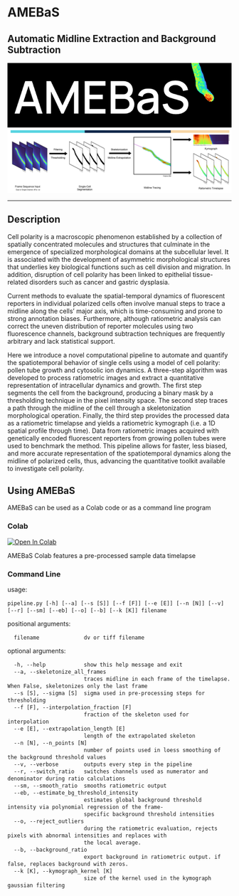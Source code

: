 # AMEBaS
## Automatic Midline Extraction and Background Subtraction

<p align="center">
  <img  src="https://raw.githubusercontent.com/badain/amebas/main/amebas_banner.gif">
  <img  src="https://raw.githubusercontent.com/badain/amebas/main/pipeline_banner.png">
</p>

---------------------------------------

## Description
Cell polarity is a macroscopic phenomenon established by a collection of spatially concentrated molecules and structures that culminate in the emergence of specialized morphological domains at the subcellular level. It is associated with the development of asymmetric morphological structures that underlies key biological functions such as cell division and migration. In addition, disruption of cell polarity has been linked to epithelial tissue-related disorders such as cancer and gastric dysplasia.

Current methods to evaluate the spatial-temporal dynamics of fluorescent reporters in individual polarized cells often involve manual steps to trace a midline along the cells’ major axis, which is time-consuming and prone to strong annotation biases. Furthermore, although ratiometric analysis can correct the uneven distribution of reporter molecules using two fluorescence channels, background subtraction techniques are frequently arbitrary and lack statistical support.

Here we introduce a novel computational pipeline to automate and quantify the spatiotemporal behavior of single cells using a model of cell polarity: pollen tube growth and cytosolic ion dynamics. A three-step algorithm was developed to process ratiometric images and extract a quantitative representation of intracellular dynamics and growth. The first step segments the cell from the background, producing a binary mask by a thresholding technique in the pixel intensity space. The second step traces a path through the midline of the cell through a skeletonization morphological operation. Finally, the third step provides the processed data as a ratiometric timelapse and yields a ratiometric kymograph (i.e. a 1D spatial profile through time). Data from ratiometric images acquired with genetically encoded fluorescent reporters from growing pollen tubes were used to benchmark the method. This pipeline allows for faster, less biased, and more accurate representation of the spatiotemporal dynamics along the midline of polarized cells, thus, advancing the quantitative toolkit available to investigate cell polarity.

## Using AMEBaS
AMEBaS can be used as a Colab code or as a command line program

### Colab
[![Open In Colab](https://colab.research.google.com/assets/colab-badge.svg)](https://colab.research.google.com/github/badain/amebas/blob/main/AMEBAS_Colab.ipynb)

AMEBaS Colab features a pre-processed sample data timelapse


### Command Line
usage:
```
pipeline.py [-h] [--a] [--s [S]] [--f [F]] [--e [E]] [--n [N]] [--v] [--r] [--sm] [--eb] [--o] [--b] [--k [K]] filename
```

positional arguments:
```
  filename              dv or tiff filename
```

optional arguments:
```
  -h, --help            show this help message and exit
  --a, --skeletonize_all_frames
                        traces midline in each frame of the timelapse. When False, skeletonizes only the last frame
  --s [S], --sigma [S]  sigma used in pre-processing steps for thresholding
  --f [F], --interpolation_fraction [F]
                        fraction of the skeleton used for interpolation
  --e [E], --extrapolation_length [E]
                        length of the extrapolated skeleton
  --n [N], --n_points [N]
                        number of points used in loess smoothing of the background threshold values
  --v, --verbose        outputs every step in the pipeline
  --r, --switch_ratio   switches channels used as numerator and denominator during ratio calculations
  --sm, --smooth_ratio  smooths ratiometric output
  --eb, --estimate_bg_threshold_intensity
                        estimates global background threshold intensity via polynomial regression of the frame-
                        specific background threshold intensities
  --o, --reject_outliers
                        during the ratiometric evaluation, rejects pixels with abnormal intensities and replaces with
                        the local average.
  --b, --background_ratio
                        export background in ratiometric output. if false, replaces background with zeros.
  --k [K], --kymograph_kernel [K]
                        size of the kernel used in the kymograph gaussian filtering
```
